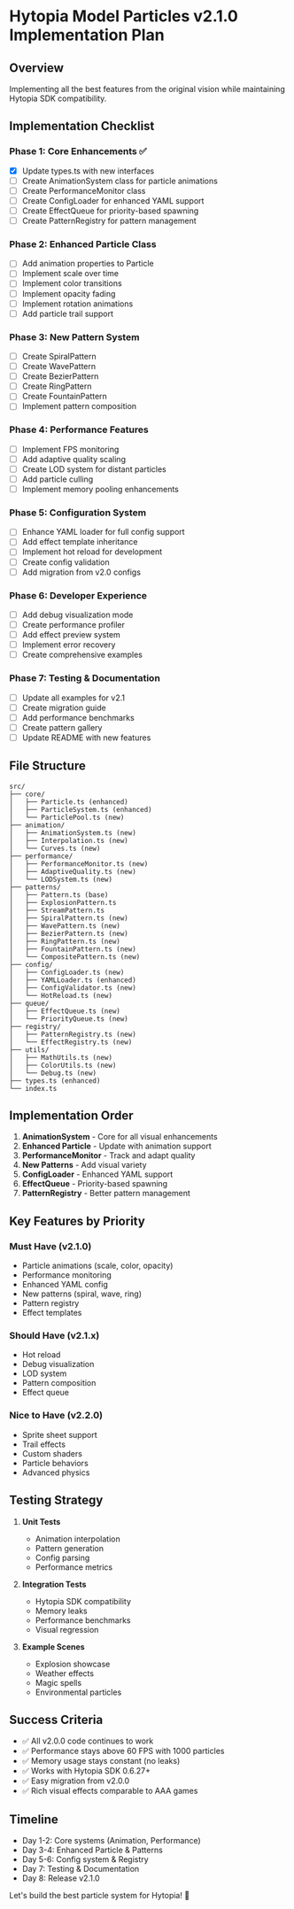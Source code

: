 # Hytopia Model Particles v2.1.0 Implementation Plan

## Overview
Implementing all the best features from the original vision while maintaining Hytopia SDK compatibility.

## Implementation Checklist

### Phase 1: Core Enhancements ✅
- [x] Update types.ts with new interfaces
- [ ] Create AnimationSystem class for particle animations
- [ ] Create PerformanceMonitor class
- [ ] Create ConfigLoader for enhanced YAML support
- [ ] Create EffectQueue for priority-based spawning
- [ ] Create PatternRegistry for pattern management

### Phase 2: Enhanced Particle Class
- [ ] Add animation properties to Particle
- [ ] Implement scale over time
- [ ] Implement color transitions
- [ ] Implement opacity fading
- [ ] Implement rotation animations
- [ ] Add particle trail support

### Phase 3: New Pattern System
- [ ] Create SpiralPattern
- [ ] Create WavePattern
- [ ] Create BezierPattern
- [ ] Create RingPattern
- [ ] Create FountainPattern
- [ ] Implement pattern composition

### Phase 4: Performance Features
- [ ] Implement FPS monitoring
- [ ] Add adaptive quality scaling
- [ ] Create LOD system for distant particles
- [ ] Add particle culling
- [ ] Implement memory pooling enhancements

### Phase 5: Configuration System
- [ ] Enhance YAML loader for full config support
- [ ] Add effect template inheritance
- [ ] Implement hot reload for development
- [ ] Create config validation
- [ ] Add migration from v2.0 configs

### Phase 6: Developer Experience
- [ ] Add debug visualization mode
- [ ] Create performance profiler
- [ ] Add effect preview system
- [ ] Implement error recovery
- [ ] Create comprehensive examples

### Phase 7: Testing & Documentation
- [ ] Update all examples for v2.1
- [ ] Create migration guide
- [ ] Add performance benchmarks
- [ ] Create pattern gallery
- [ ] Update README with new features

## File Structure

```
src/
├── core/
│   ├── Particle.ts (enhanced)
│   ├── ParticleSystem.ts (enhanced)
│   └── ParticlePool.ts (new)
├── animation/
│   ├── AnimationSystem.ts (new)
│   ├── Interpolation.ts (new)
│   └── Curves.ts (new)
├── performance/
│   ├── PerformanceMonitor.ts (new)
│   ├── AdaptiveQuality.ts (new)
│   └── LODSystem.ts (new)
├── patterns/
│   ├── Pattern.ts (base)
│   ├── ExplosionPattern.ts
│   ├── StreamPattern.ts
│   ├── SpiralPattern.ts (new)
│   ├── WavePattern.ts (new)
│   ├── BezierPattern.ts (new)
│   ├── RingPattern.ts (new)
│   ├── FountainPattern.ts (new)
│   └── CompositePattern.ts (new)
├── config/
│   ├── ConfigLoader.ts (new)
│   ├── YAMLLoader.ts (enhanced)
│   ├── ConfigValidator.ts (new)
│   └── HotReload.ts (new)
├── queue/
│   ├── EffectQueue.ts (new)
│   └── PriorityQueue.ts (new)
├── registry/
│   ├── PatternRegistry.ts (new)
│   └── EffectRegistry.ts (new)
├── utils/
│   ├── MathUtils.ts (new)
│   ├── ColorUtils.ts (new)
│   └── Debug.ts (new)
├── types.ts (enhanced)
└── index.ts
```

## Implementation Order

1. **AnimationSystem** - Core for all visual enhancements
2. **Enhanced Particle** - Update with animation support
3. **PerformanceMonitor** - Track and adapt quality
4. **New Patterns** - Add visual variety
5. **ConfigLoader** - Enhanced YAML support
6. **EffectQueue** - Priority-based spawning
7. **PatternRegistry** - Better pattern management

## Key Features by Priority

### Must Have (v2.1.0)
- Particle animations (scale, color, opacity)
- Performance monitoring
- Enhanced YAML config
- New patterns (spiral, wave, ring)
- Pattern registry
- Effect templates

### Should Have (v2.1.x)
- Hot reload
- Debug visualization
- LOD system
- Pattern composition
- Effect queue

### Nice to Have (v2.2.0)
- Sprite sheet support
- Trail effects
- Custom shaders
- Particle behaviors
- Advanced physics

## Testing Strategy

1. **Unit Tests**
   - Animation interpolation
   - Pattern generation
   - Config parsing
   - Performance metrics

2. **Integration Tests**
   - Hytopia SDK compatibility
   - Memory leaks
   - Performance benchmarks
   - Visual regression

3. **Example Scenes**
   - Explosion showcase
   - Weather effects
   - Magic spells
   - Environmental particles

## Success Criteria

- ✅ All v2.0.0 code continues to work
- ✅ Performance stays above 60 FPS with 1000 particles
- ✅ Memory usage stays constant (no leaks)
- ✅ Works with Hytopia SDK 0.6.27+
- ✅ Easy migration from v2.0.0
- ✅ Rich visual effects comparable to AAA games

## Timeline

- Day 1-2: Core systems (Animation, Performance)
- Day 3-4: Enhanced Particle & Patterns
- Day 5-6: Config system & Registry
- Day 7: Testing & Documentation
- Day 8: Release v2.1.0

Let's build the best particle system for Hytopia! 🚀